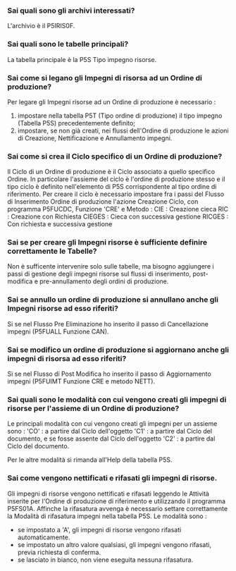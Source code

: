 ### **Sai quali sono gli archivi interessati?**

L'archivio è il P5IRIS0F.
### **Sai quali sono le tabelle principali?**

La tabella principale è la P5S Tipo impegno risorse.
### **Sai come si legano gli Impegni di risorsa ad un Ordine di produzione?**

Per legare gli Impegni risorse ad un Ordine di produzione è necessario : 
1. impostare nella tabella P5T (Tipo ordine di produzione) il tipo impegno (Tabella P5S) precedentemente definito;
2. impostare, se non già creati, nei flussi dell'Ordine di produzione le azioni di Creazione, Nettificazione e Annullamento impegni.
### **Sai come si crea il Ciclo specifico di un Ordine di produzione?**

Il Ciclo di un Ordine di produzione è il Ciclo associato a quello specifico Ordine. In particolare l'assieme del ciclo è l'ordine di produzione stesso e il tipo ciclo è definito nell'elemento di P5S corrispondente al tipo ordine di riferimento.
Per creare il ciclo è necessario impostare fra i passi del Flusso di Inserimento Ordine di produzione l'azione Creazione Ciclo, con programma P5FUCDC, Funzione 'CRE' e Metodo : 
CIE :  Creazione cieca
RIC :  Creazione con Richiesta
CIEGES :  Cieca con successiva gestione
RICGES :  Con richiesta e successiva gestione
### **Sai se per creare gli Impegni risorse è sufficiente definire correttamente le Tabelle?**

Non è sufficente intervenire solo sulle tabelle, ma bisogno aggiungere i passi di gestione degli impegni risorse sul flussi di inserimento, post-modifica e pre-annullamento degli ordini di produzione.
### **Sai se annullo un ordine di produzione si annullano anche gli Impegni risorse ad esso riferiti?**

Si se nel Flusso Pre Eliminazione ho inserito il passo di Cancellazione impegni (P5FUALL Funzione CAN).
### **Sai se modifico un ordine di produzione si aggiornano anche gli impegni di risorsa ad esso riferiti?**

Si se nel Flusso di Post Modifica ho inserito il passo di Aggiornamento impegni (P5FUIMT Funzione CRE e metodo NETT).
### **Sai quali sono le modalità con cui vengono creati gli impegni di risorse per l'assieme di un Ordine di produzione?**

Le principali modalità con cui vengono creati gli impegni per un assieme sono : 
'CO'  :  a partire dal Ciclo dell'oggetto
'C1'  :  a partire dal Ciclo del documento, e se fosse assente dal Ciclo dell'oggetto
'C2'  :  a partire dal Ciclo del documento.

Per le altre modalità si rimanda all'Help della tabella P5S.
### **Sai come vengono nettificati e rifasati gli impegni di risorse.**

Gli impegni di risorse vengono nettificati e rifasati leggendo le Attività inserite per l'Ordine di produzione di riferimento e utilizzando il programma P5FS01A.
Affinche la rifasatura avvenga è necessario settare correttamente la Modalità di rifasatura impegni nella tabella P5S. Le modalità sono : 
-    se impostato a 'A', gli impegni di risorse vengono rifasati automaticamente.
-    se impostato un altro valore qualsiasi, gli impegni vengono rifasati, previa richiesta di conferma.
-    se lasciato in bianco, non viene eseguita nessuna rifasatura.
